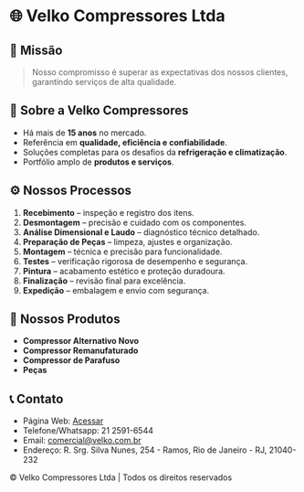

<!--
## Hi there 👋

**Velko-Compressores/Velko-Compressores** is a ✨ _special_ ✨ repository because its `README.md` (this file) appears on your GitHub profile.

Here are some ideas to get you started:

- 🔭 I’m currently working on ...
- 🌱 I’m currently learning ...
- 👯 I’m looking to collaborate on ...
- 🤔 I’m looking for help with ...
- 💬 Ask me about ...
- 📫 How to reach me: ...
- 😄 Pronouns: ...
- ⚡ Fun fact: ...
-->


# 🌐 Velko Compressores Ltda
<!--
## 🏠 Navegação Principal
- **HOME**
- **SOBRE**
- **SERVIÇOS**
- **PRODUTOS**
- **CONTATO**
-->


## 🎯 Missão
> Nosso compromisso é superar as expectativas dos nossos clientes, garantindo serviços de alta qualidade.



## 🏢 Sobre a Velko Compressores
- Há mais de **15 anos** no mercado.
- Referência em **qualidade, eficiência e confiabilidade**.
- Soluções completas para os desafios da **refrigeração e climatização**.
- Portfólio amplo de **produtos e serviços**.



## ⚙️ Nossos Processos
1. **Recebimento** – inspeção e registro dos itens.
2. **Desmontagem** – precisão e cuidado com os componentes.
3. **Análise Dimensional e Laudo** – diagnóstico técnico detalhado.
4. **Preparação de Peças** – limpeza, ajustes e organização.
5. **Montagem** – técnica e precisão para funcionalidade.
6. **Testes** – verificação rigorosa de desempenho e segurança.
7. **Pintura** – acabamento estético e proteção duradoura.
8. **Finalização** – revisão final para excelência.
9. **Expedição** – embalagem e envio com segurança.



## 🧊 Nossos Produtos
- **Compressor Alternativo Novo**
- **Compressor Remanufaturado**
- **Compressor de Parafuso**
- **Peças**



## 📞 Contato
- Página Web: [Acessar](https://velko-compressores.github.io/Velko-Compressores/)
- Telefone/Whatsapp: 21 2591-6544
- Email: comercial@velko.com.br
- Endereço: R. Srg. Silva Nunes, 254 - Ramos, Rio de Janeiro - RJ, 21040-232



© Velko Compressores Ltda | Todos os direitos reservados




